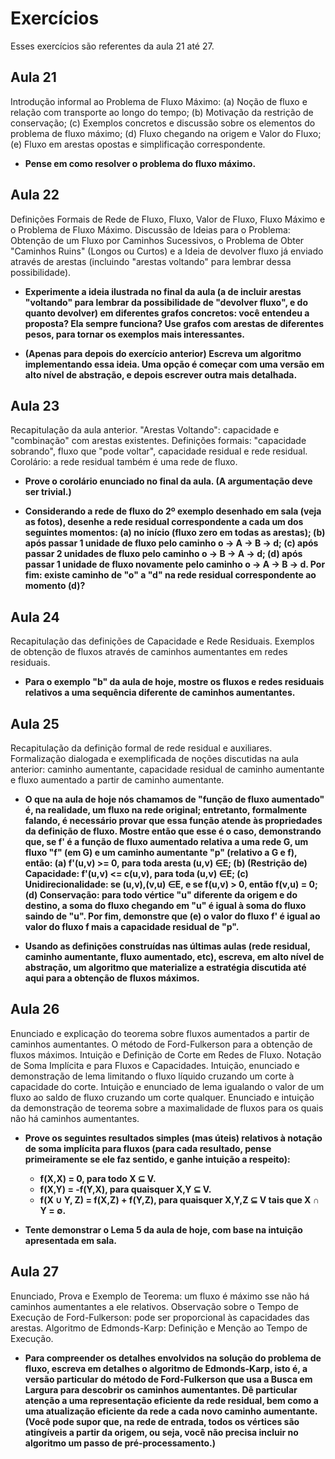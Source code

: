 # Exercícios

Esses exercícios são referentes da aula 21 até 27.

## Aula 21

Introdução informal ao Problema de Fluxo Máximo: (a) Noção de fluxo e relação com transporte ao longo do tempo; (b) Motivação da restrição de conservação; (c) Exemplos concretos e discussão sobre os elementos do problema de fluxo máximo; (d) Fluxo chegando na origem e Valor do Fluxo; (e) Fluxo em arestas opostas e simplificação correspondente.

- **Pense em como resolver o problema do fluxo máximo.**

## Aula 22

Definições Formais de Rede de Fluxo, Fluxo, Valor de Fluxo, Fluxo Máximo e o Problema de Fluxo Máximo.
Discussão de Ideias para o Problema: Obtenção de um Fluxo por Caminhos Sucessivos, o Problema de Obter "Caminhos Ruins" (Longos ou Curtos) e a Ideia de devolver fluxo já enviado através de arestas (incluindo "arestas voltando" para lembrar dessa possibilidade).

- **Experimente a ideia ilustrada no final da aula (a de incluir arestas "voltando" para lembrar da possibilidade de "devolver fluxo", e do quanto devolver) em diferentes grafos concretos: você entendeu a proposta? Ela sempre funciona? Use grafos com arestas de diferentes pesos, para tornar os exemplos mais interessantes.**

- **(Apenas para depois do exercício anterior) Escreva um algoritmo implementando essa ideia. Uma opção é começar com uma versão em alto nível de abstração, e depois escrever outra mais detalhada.**

## Aula 23

Recapitulação da aula anterior.
"Arestas Voltando": capacidade e "combinação" com arestas existentes.
Definições formais: "capacidade sobrando", fluxo que "pode voltar", capacidade residual e rede residual.
Corolário: a rede residual também é uma rede de fluxo.

- **Prove o corolário enunciado no final da aula. (A argumentação deve ser trivial.)**

- **Considerando a rede de fluxo do 2º exemplo desenhado em sala (veja as fotos), desenhe a rede residual correspondente a cada um dos seguintes momentos: (a) no início (fluxo zero em todas as arestas); (b) após passar 1 unidade de fluxo pelo caminho o -> A -> B -> d; (c) após passar 2 unidades de fluxo pelo caminho o -> B -> A -> d; (d) após passar 1 unidade de fluxo novamente pelo caminho o -> A -> B -> d. Por fim: existe caminho de "o" a "d" na rede residual correspondente ao momento (d)?**

## Aula 24

Recapitulação das definições de Capacidade e Rede Residuais.
Exemplos de obtenção de fluxos através de caminhos aumentantes em redes residuais.

- **Para o exemplo "b" da aula de hoje, mostre os fluxos e redes residuais relativos a uma sequência diferente de caminhos aumentantes.**

## Aula 25

Recapitulação da definição formal de rede residual e auxiliares.
Formalização dialogada e exemplificada de noções discutidas na aula anterior: caminho aumentante, capacidade residual de caminho aumentante e fluxo aumentado a partir de caminho aumentante.

- **O que na aula de hoje nós chamamos de "função de fluxo aumentado" é, na realidade, um fluxo na rede original; entretanto, formalmente falando, é necessário provar que essa função atende às propriedades da definição de fluxo. Mostre então que esse é o caso, demonstrando que, se f' é a função de fluxo aumentado relativa a uma rede G, um fluxo "f" (em G) e um caminho aumentante "p" (relativo a G e f), então: (a) f'(u,v) >= 0, para toda aresta (u,v) ∈E; (b) (Restrição de) Capacidade: f'(u,v) <= c(u,v), para toda (u,v) ∈E; (c) Unidirecionalidade: se (u,v),(v,u) ∈E, e se f(u,v) > 0, então f(v,u) = 0; (d) Conservação: para todo vértice "u" diferente da origem e do destino, a soma do fluxo chegando em "u" é igual à soma do fluxo saindo de "u". Por fim, demonstre que (e) o valor do fluxo f' é igual ao valor do fluxo f mais a capacidade residual de "p".**

- **Usando as definições construídas nas últimas aulas (rede residual, caminho aumentante, fluxo aumentado, etc), escreva, em alto nível de abstração, um algoritmo que materialize a estratégia discutida até aqui para a obtenção de fluxos máximos.**

## Aula 26

Enunciado e explicação do teorema sobre fluxos aumentados a partir de caminhos aumentantes.
O método de Ford-Fulkerson para a obtenção de fluxos máximos.
Intuição e Definição de Corte em Redes de Fluxo.
Notação de Soma Implícita e para Fluxos e Capacidades.
Intuição, enunciado e demonstração de lema limitando o fluxo líquido cruzando um corte à capacidade do corte.
Intuição e enunciado de lema igualando o valor de um fluxo ao saldo de fluxo cruzando um corte qualquer.
Enunciado e intuição da demonstração de teorema sobre a maximalidade de fluxos para os quais não há caminhos aumentantes.

- **Prove os seguintes resultados simples (mas úteis) relativos à notação de soma implícita para fluxos (para cada resultado, pense primeiramente se ele faz sentido, e ganhe intuição a respeito):**

    - **f(X,X) = 0, para todo X ⊆ V.**
    - **f(X,Y) = -f(Y,X), para quaisquer X,Y ⊆ V.**
    - **f(X ∪ Y, Z) = f(X,Z) + f(Y,Z), para quaisquer X,Y,Z ⊆ V tais que X ∩ Y = ∅.**

- **Tente demonstrar o Lema 5 da aula de hoje, com base na intuição apresentada em sala.**

## Aula 27

Enunciado, Prova e Exemplo de Teorema: um fluxo é máximo sse não há caminhos aumentantes a ele relativos.
Observação sobre o Tempo de Execução de Ford-Fulkerson: pode ser proporcional às capacidades das arestas.
Algoritmo de Edmonds-Karp: Definição e Menção ao Tempo de Execução.

- **Para compreender os detalhes envolvidos na solução do problema de fluxo, escreva em detalhes o algoritmo de Edmonds-Karp, isto é, a versão particular do método de Ford-Fulkerson que usa a Busca em Largura para descobrir os caminhos aumentantes. Dê particular atenção a uma representação eficiente da rede residual, bem como a uma atualização eficiente da rede a cada novo caminho aumentante. (Você pode supor que, na rede de entrada, todos os vértices são atingíveis a partir da origem, ou seja, você não precisa incluir no algoritmo um passo de pré-processamento.)**